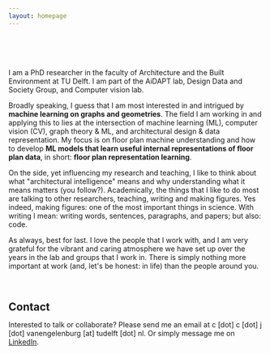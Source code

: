 ```yaml
---
layout: homepage
---
```


<h1 id="about-me"></h1>

<h2 style="margin: 80px 0px 10px;"></h2>

I am a PhD researcher in the faculty of Architecture and the Built Environment at TU Delft.
I am part of the AiDAPT lab, Design Data and Society Group, and Computer vision lab.

Broadly speaking, I guess that I am most interested in and intrigued by <strong>machine learning on graphs and geometries</strong>.
The field I am working in and applying this to lies at the intersection of machine learning (ML), computer vision (CV), graph theory & ML, and architectural design & data representation.
My focus is on floor plan machine understanding and how to develop <strong>ML models that learn useful internal representations of floor plan data</strong>, in short: <strong>floor plan representation learning</strong>.

<!--
Often in talks, lectures, and discussions, I give the following example of a core capability I would like to see back some day in computer models we have developed.

![](assets/teaser/anchor.png)
-->

On the side, yet influencing my research and teaching, I like to think about what "architectural intelligence" means and why understanding what it means matters (you follow?).
Academically, the things that I like to do most are talking to other researchers, teaching, writing and making figures.
Yes indeed, making figures: one of the most important things in science. 
With writing I mean: writing words, sentences, paragraphs, and papers; but also: code.


As always, best for last. 
I love the people that I work with, and I am very grateful for the vibrant and caring atmosphere we have set up over the years in the lab and groups that I work in.
There is simply nothing more important at work (and, let's be honest: in life) than the people around you.


<!-- {% include_relative _includes/news.md %} -->

<h2 style="margin: 60px 0px 10px;">Contact</h2>

Interested to talk or collaborate? Please send me an email at c \[dot\] c \[dot\] j \[dot\] vanengelenburg \[at\] tudelft \[dot\] nl.
Or simply message me on [LinkedIn](https://www.linkedin.com/in/casper-van-engelenburg-12833213b/).
